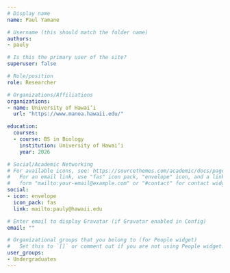 ```yaml
---
# Display name
name: Paul Yamane

# Username (this should match the folder name)
authors:
- pauly

# Is this the primary user of the site?
superuser: false

# Role/position
role: Researcher

# Organizations/Affiliations
organizations:
- name: University of Hawai‘i
  url: "https://www.manoa.hawaii.edu/"

education:
  courses:
  - course: BS in Biology
    institution: University of Hawai‘i
    year: 2026

# Social/Academic Networking
# For available icons, see: https://sourcethemes.com/academic/docs/page-builder/#icons
#   For an email link, use "fas" icon pack, "envelope" icon, and a link in the
#   form "mailto:your-email@example.com" or "#contact" for contact widget.
social:
- icon: envelope
  icon_pack: fas
  link: mailto:pauly@hawaii.edu

# Enter email to display Gravatar (if Gravatar enabled in Config)
email: ""

# Organizational groups that you belong to (for People widget)
#   Set this to `[]` or comment out if you are not using People widget.
user_groups:
- Undergraduates
---
```

